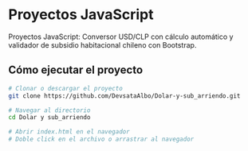 # Proyectos JavaScript

Proyectos JavaScript: Conversor USD/CLP con cálculo automático y validador de subsidio habitacional chileno con Bootstrap.

## Cómo ejecutar el proyecto

```bash
# Clonar o descargar el proyecto
git clone https://github.com/DevsataAlbo/Dolar-y-sub_arriendo.git

# Navegar al directorio
cd Dolar y sub_arriendo

# Abrir index.html en el navegador
# Doble click en el archivo o arrastrar al navegador
```




